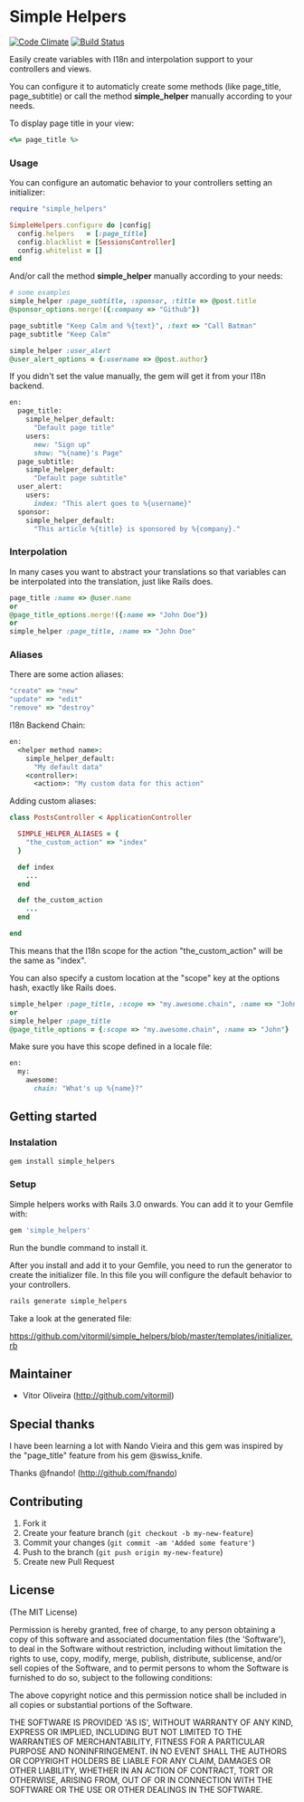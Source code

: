# Simple Helpers
[![Code Climate](https://codeclimate.com/badge.png)](https://codeclimate.com/github/vitormil/simple_helpers)
[![Build Status](https://secure.travis-ci.org/vitormil/simple_helpers.png)](http://travis-ci.org/vitormil/simple_helpers)

Easily create variables with I18n and interpolation support to your controllers and views.

You can configure it to automaticly create some methods (like page_title, page_subtitle) or call the method **simple_helper** manually according to your needs.

To display page title in your view:

```ruby
<%= page_title %>
```

### Usage

You can configure an automatic behavior to your controllers setting an initializer:

```ruby
require "simple_helpers"

SimpleHelpers.configure do |config|
  config.helpers   = [:page_title]
  config.blacklist = [SessionsController]
  config.whitelist = []
end
```

And/or call the method **simple_helper** manually according to your needs:

```ruby
# some examples
simple_helper :page_subtitle, :sponsor, :title => @post.title
@sponsor_options.merge!({:company => "Github"})

page_subtitle "Keep Calm and %{text}", :text => "Call Batman"
page_subtitle "Keep Calm"

simple_helper :user_alert
@user_alert_options = {:username => @post.author}
```

If you didn't set the value manually, the gem will get it from your I18n backend.

```ruby
en:
  page_title:
    simple_helper_default:
      "Default page title"
    users:
      new: "Sign up"
      show: "%{name}'s Page"
  page_subtitle:
    simple_helper_default:
      "Default page subtitle"
  user_alert:
    users:
      index: "This alert goes to %{username}"
  sponsor:
    simple_helper_default:
      "This article %{title} is sponsored by %{company}."
```

### Interpolation

In many cases you want to abstract your translations so that variables can be interpolated into the translation, just like Rails does.

```ruby
page_title :name => @user.name
or
@page_title_options.merge!({:name => "John Doe"})
or
simple_helper :page_title, :name => "John Doe"
```

### Aliases

There are some action aliases:

```ruby
"create" => "new"
"update" => "edit"
"remove" => "destroy"
```

I18n Backend Chain:

```ruby
en:
  <helper method name>:
    simple_helper_default:
      "My default data"
    <controller>:
      <action>: "My custom data for this action"
```

Adding custom aliases:

```ruby
class PostsController < ApplicationController

  SIMPLE_HELPER_ALIASES = {
    "the_custom_action" => "index"
  }

  def index
    ...
  end

  def the_custom_action
    ...
  end

end
```

This means that the I18n scope for the action "the_custom_action" will be the same as "index".

You can also specify a custom location at the "scope" key at the options hash, exactly like Rails does.

```ruby
simple_helper :page_title, :scope => "my.awesome.chain", :name => "John"
or
simple_helper :page_title
@page_title_options = {:scope => "my.awesome.chain", :name => "John"}
```

Make sure you have this scope defined in a locale file:

```ruby
en:
  my:
    awesome:
      chain: "What's up %{name}?"
```

## Getting started

### Instalation

```ruby
gem install simple_helpers
```

### Setup

Simple helpers works with Rails 3.0 onwards. You can add it to your Gemfile with:

```ruby
gem 'simple_helpers'
```

Run the bundle command to install it.

After you install and add it to your Gemfile, you need to run the generator to create the initializer file. In this file you will configure the default behavior to your controllers.

```ruby
rails generate simple_helpers
```

Take a look at the generated file:

https://github.com/vitormil/simple_helpers/blob/master/templates/initializer.rb

## Maintainer

* Vitor Oliveira (<http://github.com/vitormil>)

## Special thanks

I have been learning a lot with Nando Vieira and this gem was inspired by the "page_title" feature from his gem @swiss_knife.

Thanks @fnando! (<http://github.com/fnando>)

## Contributing

1. Fork it
2. Create your feature branch (`git checkout -b my-new-feature`)
3. Commit your changes (`git commit -am 'Added some feature'`)
4. Push to the branch (`git push origin my-new-feature`)
5. Create new Pull Request

## License

(The MIT License)

Permission is hereby granted, free of charge, to any person obtaining
a copy of this software and associated documentation files (the
'Software'), to deal in the Software without restriction, including
without limitation the rights to use, copy, modify, merge, publish,
distribute, sublicense, and/or sell copies of the Software, and to
permit persons to whom the Software is furnished to do so, subject to
the following conditions:

The above copyright notice and this permission notice shall be
included in all copies or substantial portions of the Software.

THE SOFTWARE IS PROVIDED 'AS IS', WITHOUT WARRANTY OF ANY KIND,
EXPRESS OR IMPLIED, INCLUDING BUT NOT LIMITED TO THE WARRANTIES OF
MERCHANTABILITY, FITNESS FOR A PARTICULAR PURPOSE AND NONINFRINGEMENT.
IN NO EVENT SHALL THE AUTHORS OR COPYRIGHT HOLDERS BE LIABLE FOR ANY
CLAIM, DAMAGES OR OTHER LIABILITY, WHETHER IN AN ACTION OF CONTRACT,
TORT OR OTHERWISE, ARISING FROM, OUT OF OR IN CONNECTION WITH THE
SOFTWARE OR THE USE OR OTHER DEALINGS IN THE SOFTWARE.
